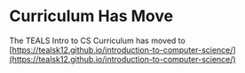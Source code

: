 # Curriculum Has Move

The TEALS Intro to CS Curriculum has moved to [https://tealsk12.github.io/introduction-to-computer-science/](https://tealsk12.github.io/introduction-to-computer-science/)